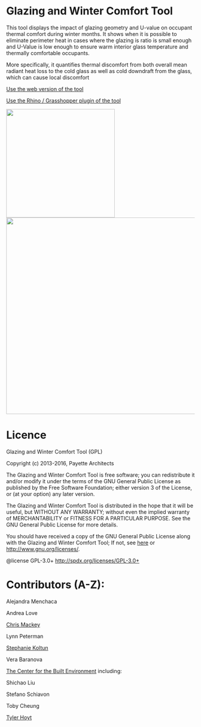 Glazing and Winter Comfort Tool
========================================
This tool displays the impact of glazing geometry and U-value on occupant thermal comfort during winter months. It shows when it is possible to eliminate perimeter heat in cases where the glazing is ratio is small enough and U-Value is low enough to ensure warm interior glass temperature and thermally comfortable occupants.

More specifically, it quantifies thermal discomfort from both overall mean radiant heat loss to the cold glass as well as cold downdraft from the glass, which can cause local discomfort

[Use the web version of the tool](http://payettepeople.github.io/Thermal-Comfort-Tool/)

[Use the Rhino / Grasshopper plugin of the tool](http://hydrashare.github.io/hydra/viewer?owner=chriswmackey&fork=hydra_2&id=Glazing_and_Winter_Comfort_Tool_-_IP)


<img src="https://github.com/PayettePeople/Thermal-Comfort-Tool/raw/master/resources/WebInterface.JPG" width="290" align="left">

<img src="https://github.com/chriswmackey/hydra_2/raw/master/Glazing_and_Winter_Comfort_Tool_-_IP/Glazing_and_Winter_Comfort_Tool_-_IP_Rhino.png" width="525">



Licence
========================================
Glazing and Winter Comfort Tool (GPL)

Copyright (c) 2013-2016, Payette Architects

The Glazing and Winter Comfort Tool is free software; you can redistribute it and/or modify it under the terms of the GNU General Public License as published by the Free Software Foundation; either version 3 of the License, or (at your option) any later version.

The Glazing and Winter Comfort Tool is distributed in the hope that it will be useful, but WITHOUT ANY WARRANTY; without even the implied warranty of MERCHANTABILITY or FITNESS FOR A PARTICULAR PURPOSE. See the GNU General Public License for more details.

You should have received a copy of the GNU General Public License along with the Glazing and Winter Comfort Tool; If not, see [here](http://www.payette.com/images_research_projects/GlazingSelectionTool/GlazingAndComfortAnalysisToolTermsAndConditions.pdf) or <http://www.gnu.org/licenses/>.

@license GPL-3.0+ <http://spdx.org/licenses/GPL-3.0+>




Contributors (A-Z):
========================================
Alejandra Menchaca

Andrea Love

[Chris Mackey](https://github.com/chriswmackey)

Lynn Peterman

[Stephanie Koltun](https://github.com/stephkoltun)

Vera Baranova

[The Center for the Built Environment](https://github.com/CenterForTheBuiltEnvironment) including:

Shichao Liu

Stefano Schiavon

Toby Cheung

[Tyler Hoyt](thoyt)
